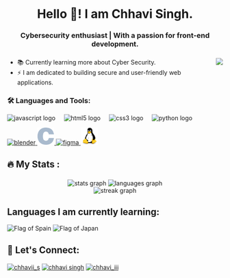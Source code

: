 <h1 align="center">Hello 👋! I am Chhavi Singh.</h1>
<h3 align="center"> Cybersecurity enthusiast | With a passion for front-end development. </h3>

###
<img align="right" height="200" src="https://i.imgflip.com/65efzo.gif"  />

<div align="left"> 
  <ul>
    <li> 📚 Currently learning more about Cyber Security. </li>
    <li> ⚡ I am dedicated to building secure and user-friendly web applications.</li>
  </ul> 
</div>



###
<h3 align="left">🛠 Languages and Tools:</h3>
<div align="left">
  <img src="https://cdn.jsdelivr.net/gh/devicons/devicon/icons/javascript/javascript-original.svg" height="30" alt="javascript logo"  />
  <img width="12" />
  <img src="https://cdn.jsdelivr.net/gh/devicons/devicon/icons/html5/html5-original.svg" height="30" alt="html5 logo"  />
  <img width="12" />
  <img src="https://cdn.jsdelivr.net/gh/devicons/devicon/icons/css3/css3-original.svg" height="30" alt="css3 logo"  />
  <img width="12" />
  <img src="https://cdn.jsdelivr.net/gh/devicons/devicon/icons/python/python-original.svg" height="30" alt="python logo"  />
  <p align="left"> <a href="https://www.blender.org/" target="_blank" rel="noreferrer"> <img src="https://download.blender.org/branding/community/blender_community_badge_white.svg" alt="blender" width="40" height="40"/> </a> <a href="https://www.cprogramming.com/" target="_blank" rel="noreferrer"> <img src="https://raw.githubusercontent.com/devicons/devicon/master/icons/c/c-original.svg" alt="c" width="40" height="40"/> </a> <a href="https://www.figma.com/" target="_blank" rel="noreferrer"> <img src="https://www.vectorlogo.zone/logos/figma/figma-icon.svg" alt="figma" width="40" height="40"/> </a> <a href="https://www.linux.org/" target="_blank" rel="noreferrer"> <img src="https://raw.githubusercontent.com/devicons/devicon/master/icons/linux/linux-original.svg" alt="linux" width="40" height="40"/> </a> </p>
</div>

###
<h2 align="left"> 🔥 My Stats :</h2>

###

<div align="center">
  <img src="https://github-readme-stats.vercel.app/api?username=chhaviicodess&hide_title=false&hide_rank=false&show_icons=true&include_all_commits=true&count_private=true&disable_animations=false&theme=dracula&locale=en&hide_border=false" height="150" alt="stats graph"  />
  <img src="https://github-readme-stats.vercel.app/api/top-langs?username=chhaviicodess&locale=en&hide_title=false&layout=compact&card_width=320&langs_count=5&theme=dracula&hide_border=false" height="150" alt="languages graph"  />
</div>

<div align="center">
  <img src="https://streak-stats.demolab.com?user=chhaviicodess&locale=en&mode=daily&theme=dark&hide_border=false&border_radius=5&order=3" height="220" alt="streak graph" />
</div>


###
<h2 align="left"> Languages I am currently learning:</h2>
<div align="left">
<img src="https://static.wikia.nocookie.net/duolingo/images/f/f9/Spanish_flag.png/revision/latest?cb=20230812204030" alt="Flag of Spain" height="70" width="70">
<img src="https://static.wikia.nocookie.net/duolingo/images/4/45/Japanese_flag.png/revision/latest/scale-to-width-down/250?cb=20240930044321" alt="Flag of Japan"  height="70" width="70">
</div>

###


<h2 align="left">🤝 Let's Connect:</h2>
<div align="left">
  <a href="https://x.com/chhavii_s?t=hnFUz5e77TeU3JB9gnka3g&s=08" target="blank"><img align="center" src="https://raw.githubusercontent.com/rahuldkjain/github-profile-readme-generator/master/src/images/icons/Social/twitter.svg" alt="chhavii_s" height="40" width="50" /></a>
<a href="https://www.linkedin.com/in/chhavi-singh-883158312?utm_source=share&utm_campaign=share_via&utm_content=profile&utm_medium=android_app" target="blank"><img align="center" src="https://raw.githubusercontent.com/rahuldkjain/github-profile-readme-generator/master/src/images/icons/Social/linked-in-alt.svg" alt="chhavi singh" height="40" width="50" /></a>
<a href="https://www.instagram.com/chhavi_iii?igsh=MXZwMHJhamFtdjA2eQ==" target="blank"><img align="center" src="https://raw.githubusercontent.com/rahuldkjain/github-profile-readme-generator/master/src/images/icons/Social/instagram.svg" alt="chhavi_iii" height="40" width="50" /></a>
</div>

###

<br clear="both">

 

###
